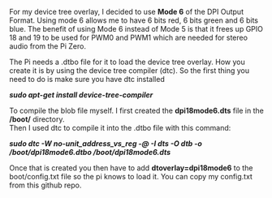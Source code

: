 For my device tree overlay, I decided to use <b>Mode 6</b> of the DPI Output Format. Using mode 6 allows me to have 6 bits red, 6 bits green and 6 bits blue. The benefit of using Mode 6 instead of Mode 5 is that it frees up GPIO 18 and 19 to be used for PWM0 and PWM1 which are needed for stereo audio from the Pi Zero. 

The Pi needs a .dtbo file for it to load the device tree overlay. How you create it is by using the device tree compiler (dtc). So the first thing you need to do is make sure you have dtc installed 

<b><i>sudo apt-get install device-tree-compiler</i></b>

To compile the blob file myself. I first created the <b>dpi18mode6.dts</b> file in the <b>/boot/</b> directory.</br>
Then I used dtc to compile it into the .dtbo file with this command:

<b><i>sudo dtc -W no-unit_address_vs_reg -@ -I dts -O dtb -o /boot/dpi18mode6.dtbo /boot/dpi18mode6.dts</i></b>

Once that is created you then have to add <b>dtoverlay=dpi18mode6</b> to the boot/config.txt file so the pi knows to load it. You can copy my config.txt from this github repo.
